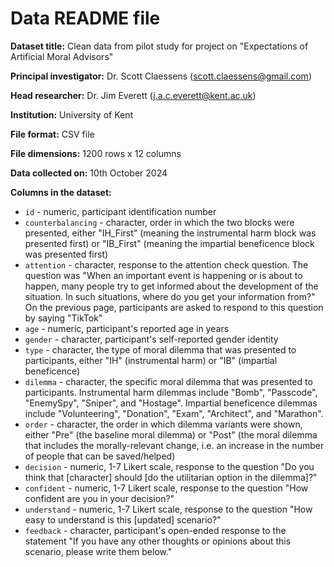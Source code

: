 # Data README file

**Dataset title:** Clean data from pilot study for project on "Expectations of 
Artificial Moral Advisors"

**Principal investigator:** Dr. Scott Claessens (scott.claessens@gmail.com)

**Head researcher:** Dr. Jim Everett (j.a.c.everett@kent.ac.uk)

**Institution:** University of Kent

**File format:** CSV file

**File dimensions:** 1200 rows x 12 columns

**Data collected on:** 10th October 2024

**Columns in the dataset:**

- `id` - numeric, participant identification number
- `counterbalancing` - character, order in which the two blocks were presented,
either "IH_First" (meaning the instrumental harm block was presented first) or 
"IB_First" (meaning the impartial beneficence block was presented first)
- `attention` - character, response to the attention check question. The
question was "When an important event is happening or is about to happen, many 
people try to get informed about the development of the situation. In such 
situations, where do you get your information from?" On the previous page,
participants are asked to respond to this question by saying "TikTok"
- `age` - numeric, participant's reported age in years
- `gender` - character, participant's self-reported gender identity
- `type` - character, the type of moral dilemma that was presented to 
participants, either "IH" (instrumental harm) or "IB" (impartial beneficence)
- `dilemma` - character, the specific moral dilemma that was presented to
participants. Instrumental harm dilemmas include "Bomb", "Passcode", "EnemySpy",
"Sniper", and "Hostage". Impartial beneficence dilemmas include "Volunteering",
"Donation", "Exam", "Architect", and "Marathon".
- `order` - character, the order in which dilemma variants were shown, either
"Pre" (the baseline moral dilemma) or "Post" (the moral dilemma that includes
the morally-relevant change, i.e. an increase in the number of people that can
be saved/helped)
- `decision` - numeric, 1-7 Likert scale, response to the question "Do you think
that [character] should [do the utilitarian option in the dilemma]?"
- `confident` - numeric, 1-7 Likert scale, response to the question "How 
confident are you in your decision?"
- `understand` - numeric, 1-7 Likert scale, response to the question "How
easy to understand is this [updated] scenario?"
- `feedback` - character, participant's open-ended response to the statement "If
you have any other thoughts or opinions about this scenario, please write them 
below."
